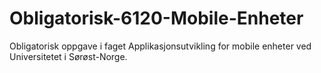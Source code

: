 # Obligatorisk-6120-Mobile-Enheter
Obligatorisk oppgave i faget Applikasjonsutvikling for mobile enheter ved Universitetet i Sørøst-Norge.
